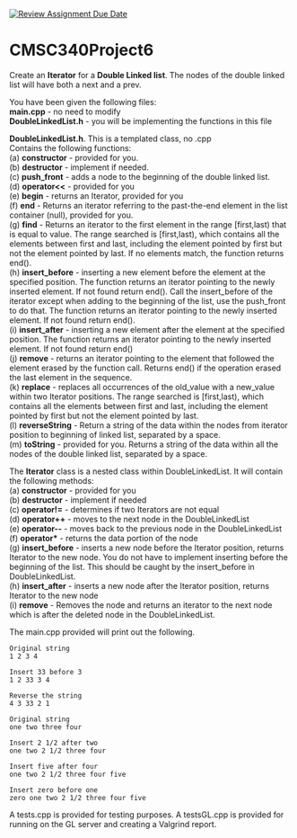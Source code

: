 [![Review Assignment Due Date](https://classroom.github.com/assets/deadline-readme-button-24ddc0f5d75046c5622901739e7c5dd533143b0c8e959d652212380cedb1ea36.svg)](https://classroom.github.com/a/lPoZWe9E)
# CMSC340Project6
Create an <b>Iterator</b> for a <b>Double Linked list</b>. The nodes of the double linked list will have both a next and a prev.

You have been given the following files:
<br><b>main.cpp</b> - no need to modify
<br><b>DoubleLinkedList.h</b> - you will be implementing the functions in this file


<b>DoubleLinkedList.h</b>. This is a templated class, no .cpp
<br>Contains the following functions:
<br>(a) <b>constructor</b> - provided for you.
<br>(b) <b>destructor</b> - implement if needed.
<br>(c) <b>push\_front</b> - adds a node to the beginning of the double linked list.
<br>(d) <b>operator<<</b> - provided for you
<br>(e) <b>begin</b> - returns an Iterator, provided for you
<br>(f) <b>end</b> - Returns an iterator referring to the past-the-end element in the list container (null), provided for you.
<br>(g) <b>find</b> - Returns an iterator to the first element in the range [first,last) that is equal to value. The range searched is [first,last), which contains all the elements between first and last, including the element pointed by first but not the element pointed by last. If no elements match, the function returns end().
<br>(h) <b>insert\_before</b> -  inserting a new element before the element at the specified position. The function returns an iterator pointing to the newly inserted element. If not found return end().  Call the insert_before of the iterator except when adding to the beginning of the list, use the push\_front to do that. The function returns an iterator pointing to the newly inserted element. If not found return end().
<br>(i) <b>insert\_after</b> - inserting a new element after the element at the specified position. The function returns an iterator pointing to the newly inserted element. If not found return end()
<br>(j) <b>remove</b> - returns an iterator pointing to the element that followed the element erased by the function call. Returns end() if the operation erased the last element in the sequence.
<br>(k) <b>replace</b> - replaces all occurrences of the old\_value with a new\_value within two Iterator positions. The range searched is [first,last), which contains all the elements between first and last, including the element pointed by first but not the element pointed by last.
<br> (l) <b>reverseString</b> - Return a string of the data within the nodes from iterator position to beginning of linked list, separated by a space.
<br>(m) <b>toString</b> - provided for you. Returns a string of the data within all the nodes of the double linked list, separated by a space.

The <b>Iterator</b> class is a nested class within DoubleLinkedList.
It will contain the following methods:
<br>(a) <b>constructor</b> - provided for you
<br>(b) <b>destructor</b> - implement if needed
<br>(c) <b>operator!=</b> - determines if two Iterators are not equal
<br>(d) <b>operator++</b> - moves to the next node in the DoubleLinkedList
<br>(e) <b>operator--</b> - moves back to the previous node in the DoubleLinkedList
<br>(f) <b>operator*</b> - returns the data portion of the node
<br>(g) <b>insert\_before</b> - inserts a new node before the Iterator position, returns Iterator to the new node. You do not have to implement inserting before the beginning of the list. This should be caught by the insert\_before in DoubleLinkedList.
<br>(h) <b>insert\_after</b> - inserts a new node after the Iterator position, returns Iterator to the new node
<br>(i) <b>remove</b> - Removes the node and returns an iterator to the next node which is after the deleted node in the DoubleLinkedList.

The main.cpp provided will print out the following.

```
Original string
1 2 3 4 

Insert 33 before 3
1 2 33 3 4 

Reverse the string
4 3 33 2 1 

Original string
one two three four 

Insert 2 1/2 after two
one two 2 1/2 three four 

Insert five after four
one two 2 1/2 three four five 

Insert zero before one
zero one two 2 1/2 three four five 

```
A tests.cpp is provided for testing purposes. A testsGL.cpp is provided for running on the GL server and creating a Valgrind report.
